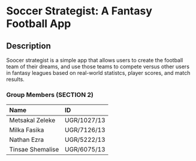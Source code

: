 # Soccer Strategist: A Fantasy Football App

## Description
Soocer strategist is a simple app that allows users to create the football team of their dreams, and use those teams to compete versus other users in fantasy leagues based on real-world statistcs, player scores, and match results.

### Group Members (SECTION 2)

| Name              | ID           |
|:------------------|:-------------|
| Metsakal Zeleke   | UGR/1027/13  |
| Milka Fasika      | UGR/7126/13  |
| Nathan Ezra       | UGR/5222/13  |
| Tinsae Shemalise  | UGR/6075/13  |
